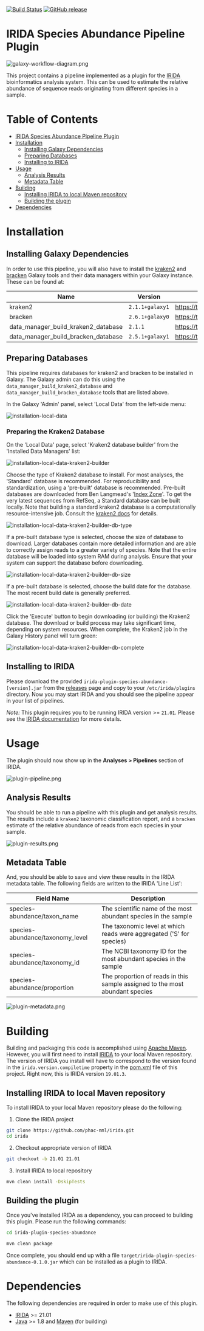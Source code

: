 [![Build Status](https://travis-ci.org/Public-Health-Bioinformatics/irida-plugin-species-abundance.svg?branch=master)](https://travis-ci.org/Public-Health-Bioinformatics/irida-plugin-species-abundance)
[![GitHub release](https://img.shields.io/github/release/public-health-bioinformatics/irida-plugin-species-abundance.svg)](https://github.com/public-health-bioinformatics/irida-plugin-species-abundance/releases/latest)

# IRIDA Species Abundance Pipeline Plugin

![galaxy-workflow-diagram.png][]

This project contains a pipeline implemented as a plugin for the [IRIDA][] bioinformatics analysis system. 
This can be used to estimate the relative abundance of sequence reads originating from different species in a sample.

# Table of Contents

   * [IRIDA Species Abundance Pipeline Plugin](#irida-example-pipeline-plugin)
   * [Installation](#installation)
      * [Installing Galaxy Dependencies](#installing-galaxy-dependencies)
      * [Preparing Databases](#preparing-databases)
      * [Installing to IRIDA](#installing-to-irida)
   * [Usage](#usage)
      * [Analysis Results](#analysis-results)
      * [Metadata Table](#metadata-table)
   * [Building](#building)
      * [Installing IRIDA to local Maven repository](#installing-irida-to-local-maven-repository)
      * [Building the plugin](#building-the-plugin)
   * [Dependencies](#dependencies)

# Installation

## Installing Galaxy Dependencies

In order to use this pipeline, you will also have to install the [kraken2][] and [bracken][] Galaxy tools and their data 
managers within your Galaxy instance. These can be found at:

| Name                               | Version               | Galaxy Tool                                                                                |
|------------------------------------|-----------------------|--------------------------------------------------------------------------------------------|
| kraken2                            | `2.1.1+galaxy1`       | <https://toolshed.g2.bx.psu.edu/view/iuc/kraken2/e674066930b2>                             |
| bracken                            | `2.6.1+galaxy0`       | <https://toolshed.g2.bx.psu.edu/view/iuc/bracken/b08ac10aed96>                             |
| data_manager_build_kraken2_database| `2.1.1`               | <https://toolshed.g2.bx.psu.edu/view/iuc/data_manager_build_kraken2_database/2f27f3b86827> |
| data_manager_build_bracken_database| `2.5.1+galaxy1`       | <https://toolshed.g2.bx.psu.edu/view/iuc/data_manager_build_bracken_database/3c7d2c84cb09> |

## Preparing Databases

This pipeline requires databases for kraken2 and bracken to be installed in Galaxy. The Galaxy admin can do this using the `data_manager_build_kraken2_database` and
`data_manager_build_bracken_database` tools that are listed above.

In the Galaxy 'Admin' panel, select 'Local Data' from the left-side menu:

![installation-local-data][]

### Preparing the Kraken2 Database

On the 'Local Data' page, select 'Kraken2 database builder' from the 'Installed Data Managers' list:

![installation-local-data-kraken2-builder][]

Choose the type of Kraken2 database to install. For most analyses, the 'Standard' database is recommended. For reproducibility and standardization, using a
'pre-built' database is recommended. Pre-built databases are downloaded from Ben Langmead's '[Index Zone](https://benlangmead.github.io/aws-indexes/k2)'. To get the very latest sequences
from RefSeq, a Standard database can be built locally. Note that building a standard kraken2 database is a computationally resource-intensive job. Consult the
[kraken2 docs](https://github.com/DerrickWood/kraken2/wiki/Manual) for details.

![installation-local-data-kraken2-builder-db-type][]

If a pre-built database type is selected, choose the size of database to download. Larger databases contain more detailed information and are able to correctly assign reads to a greater
variety of species. Note that the entire database will be loaded into system RAM during analysis. Ensure that your system can support the database before downloading.

![installation-local-data-kraken2-builder-db-size][]

If a pre-built database is selected, choose the build date for the database. The most recent build date is generally preferred.

![installation-local-data-kraken2-builder-db-date][]

Click the 'Execute' button to begin downloading (or building) the Kraken2 database. The download or build process may take significant time, depending on system resources. When complete, the
Kraken2 job in the Galaxy History panel will turn green:

![installation-local-data-kraken2-builder-db-complete][]

## Installing to IRIDA

Please download the provided `irida-plugin-species-abundance-[version].jar` from the [releases](https://github.com/Public-Health-Bioinformatics/irida-plugin-species-abundance/releases)
page and copy to your  `/etc/irida/plugins` directory.  Now you may start IRIDA and you should see the pipeline appear in your list of pipelines.

*Note:* This plugin requires you to be running IRIDA version >= `21.01`. Please see the [IRIDA documentation](https://phac-nml.github.io/irida-documentation/developer/tools/pipelines/) for more details.

# Usage

The plugin should now show up in the **Analyses > Pipelines** section of IRIDA.

![plugin-pipeline.png][]  

## Analysis Results

You should be able to run a pipeline with this plugin and get analysis results. The results include a `kraken2` taxonomic
classification report, and a `bracken` estimate of the relative abundance of reads from each species in your sample.

![plugin-results.png][]

## Metadata Table

And, you should be able to save and view these results in the IRIDA metadata table. The following fields are written to
the IRIDA 'Line List':

| Field Name                       | Description                                                                  |
|----------------------------------|------------------------------------------------------------------------------|
| species-abundance/taxon_name     | The scientific name of the most abundant species in the sample               |
| species-abundance/taxonomy_level | The taxonomic level at which reads were aggregated ('S' for species)         |
| species-abundance/taxonomy_id    | The NCBI taxonomy ID for the most abundant species in the sample             |
| species-abundance/proportion     | The proportion of reads in this sample assigned to the most abundant species |


![plugin-metadata.png][]

# Building

Building and packaging this code is accomplished using [Apache Maven][maven]. However, you will first need to install [IRIDA][] to your local Maven repository. The version of IRIDA you install will have to correspond to the version found in the `irida.version.compiletime` property in the [pom.xml][] file of this project. Right now, this is IRIDA version `19.01.3`.

## Installing IRIDA to local Maven repository

To install IRIDA to your local Maven repository please do the following:

1. Clone the IRIDA project

```bash
git clone https://github.com/phac-nml/irida.git
cd irida
```

2. Checkout appropriate version of IRIDA

```bash
git checkout -b 21.01 21.01
```

3. Install IRIDA to local repository

```bash
mvn clean install -DskipTests
```

## Building the plugin

Once you've installed IRIDA as a dependency, you can proceed to building this plugin. Please run the following commands:

```bash
cd irida-plugin-species-abundance

mvn clean package
```

Once complete, you should end up with a file `target/irida-plugin-species-abundance-0.1.0.jar` which can be installed as a plugin to IRIDA.

# Dependencies

The following dependencies are required in order to make use of this plugin.

* [IRIDA][] >= 21.01
* [Java][] >= 1.8 and [Maven][maven] (for building)



[maven]: https://maven.apache.org/
[IRIDA]: http://irida.ca/
[Galaxy]: https://galaxyproject.org/
[Java]: https://www.java.com/
[kraken2]: https://github.com/DerrickWood/kraken2
[bracken]: https://github.com/jenniferlu717/Bracken
[irida-pipeline]: https://irida.corefacility.ca/documentation/developer/tools/pipelines/
[irida-pipeline-galaxy]: https://irida.corefacility.ca/documentation/developer/tools/pipelines/#galaxy-workflow-development
[irida-wf-ga2xml]: https://github.com/phac-nml/irida-wf-ga2xml
[pom.xml]: pom.xml
[workflows-dir]: src/main/resources/workflows
[workflow-structure]: src/main/resources/workflows/0.1.0/irida_workflow_structure.ga
[speciesabundance-plugin-java]: src/main/java/ca/corefacility/bioinformatics/irida/plugins/SpeciesAbundancePlugin.java
[irida-plugin-java]: https://github.com/phac-nml/irida/tree/development/src/main/java/ca/corefacility/bioinformatics/irida/plugins/IridaPlugin.java
[irida-updater]: src/main/java/ca/corefacility/bioinformatics/irida/plugins/SpeciesAbundancePluginUpdater.java
[irida-setup]: https://irida.corefacility.ca/documentation/administrator/index.html
[properties]: https://en.wikipedia.org/wiki/.properties
[messages]: src/main/resources/workflows/0.1.0/messages_en.properties
[maven-min-pom]: https://maven.apache.org/guides/introduction/introduction-to-the-pom.html#Minimal_POM
[pf4j-start]: https://pf4j.org/doc/getting-started.html
[installation-local-data]: doc/images/installation-local-data.png
[installation-local-data-kraken2-builder]: doc/images/installation-local-data-kraken2-builder.png
[installation-local-data-kraken2-builder-db-type]: doc/images/installation-local-data-kraken2-builder-db-type.png
[installation-local-data-kraken2-builder-db-size]: doc/images/installation-local-data-kraken2-builder-db-size.png
[installation-local-data-kraken2-builder-db-date]: doc/images/installation-local-data-kraken2-builder-db-date.png
[installation-local-data-kraken2-builder-db-complete]: doc/images/installation-local-data-kraken2-builder-db-complete
[plugin-results.png]: doc/images/plugin-results.png
[plugin-pipeline.png]: doc/images/plugin-pipeline.png
[plugin-metadata.png]: doc/images/plugin-metadata.png
[pipeline-parameters.png]: doc/images/pipeline-parameters.png
[plugin-save-results.png]: doc/images/plugin-save-results.png
[galaxy-workflow-diagram.png]: doc/images/galaxy-workflow-diagram.png
